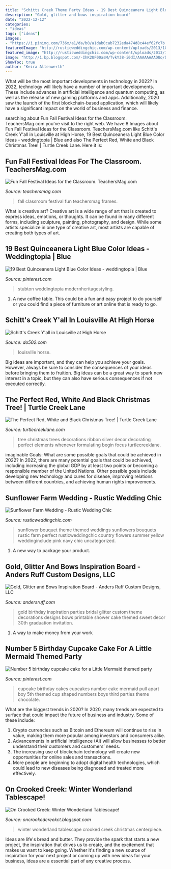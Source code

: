 ```yaml
---
title: "Schitts Creek Theme Party Ideas - 19 Best Quinceanera Light Blue Color Ideas"
description: "Gold, glitter and bows inspiration board"
date: "2022-12-12"
categories:
- "ideas"
tags: ["ideas"]
images:
- "https://i.pinimg.com/736x/a1/da/b0/a1dab0cab7232eda474d8c44ef62fc7b.jpg"
featuredImage: "http://rusticweddingchic.com/wp-content/uploads/2013/10/Hancock_Gillingham_Britt_Croft_Photography_gillinghamBBCformals029_low.jpg"
featured_image: "http://rusticweddingchic.com/wp-content/uploads/2013/10/Hancock_Gillingham_Britt_Croft_Photography_gillinghamBBCformals029_low.jpg"
image: "http://1.bp.blogspot.com/-IhK2UF00asM/TvkY38-i0dI/AAAAAAAADUo/DtKrjMRrhTM/s1600/Winter+Wonderland+Tablescape+2+040.JPG"
ShowToc: true
author: "Keira Altenwerth"
---
```



What will be the most important developments in technology in 2022?
In 2022, technology will likely have a number of important developments. These include advances in artificial intelligence and quantum computing, as well as the release of new gaming platforms and apps. Additionally, 2020 saw the launch of the first blockchain-based application, which will likely have a significant impact on the world of business and finance.

	

		
searching about Fun Fall Festival Ideas for the Classroom. TeachersMag.com you've visit to the right web. We have 8 Images about Fun Fall Festival Ideas for the Classroom. TeachersMag.com like Schitt&#039;s Creek Y&#039;all in Louisville at High Horse, 19 Best Quinceanera Light Blue Color Ideas - weddingtopia | Blue and also The Perfect Red, White and Black Christmas Tree! | Turtle Creek Lane. Here it is:
		
    
## Fun Fall Festival Ideas For The Classroom. TeachersMag.com

<img loading=lazy src="http://teachersmag.com/upload/blogs/202011/school-128-1604799789.jpg" onerror="this.onerror=null;this.src='https://tse4.mm.bing.net/th?id=OIP.RwOEmbXfdk_dow3tmQPIygHaJ4&amp;pid=15.1';" alt="Fun Fall Festival Ideas for the Classroom. TeachersMag.com">

_Source: teachersmag.com_

>fall classroom festival fun teachersmag frames. 

	

What is creative art?
Creative art is a wide range of art that is created to express ideas, emotions, or thoughts. It can be found in many different forms, including sculpture, painting, photography, and design. While some artists specialize in one type of creative art, most artists are capable of creating both types of art.

    
## 19 Best Quinceanera Light Blue Color Ideas - Weddingtopia | Blue

<img loading=lazy src="https://i.pinimg.com/736x/a1/da/b0/a1dab0cab7232eda474d8c44ef62fc7b.jpg" onerror="this.onerror=null;this.src='https://tse4.mm.bing.net/th?id=OIP.YwwOFEqnK_nA3iTQ_5sstAHaLH&amp;pid=15.1';" alt="19 Best Quinceanera Light Blue Color Ideas - weddingtopia | Blue">

_Source: pinterest.com_

>stubton weddingtopia modernheritagestyling. 

	

1. A new coffee table. This could be a fun and easy project to do yourself or you could find a piece of furniture or art online that is ready to go.

    
## Schitt&#039;s Creek Y&#039;all In Louisville At High Horse

<img loading=lazy src="https://assets0.dostuffmedia.com/uploads/aws_asset/aws_asset/4645424/7a159d46-77a4-4e2f-a498-e61ec34b41f6.jpg" onerror="this.onerror=null;this.src='https://tse1.mm.bing.net/th?id=OIP.4c91ShKa7eWp1GKj7-gIkQHaD4&amp;pid=15.1';" alt="Schitt&#039;s Creek Y&#039;all in Louisville at High Horse">

_Source: do502.com_

>louisville horse. 

	

Big ideas are important, and they can help you achieve your goals. However, always be sure to consider the consequences of your ideas before bringing them to fruition. Big ideas can be a great way to spark new interest in a topic, but they can also have serious consequences if not executed correctly.

    
## The Perfect Red, White And Black Christmas Tree! | Turtle Creek Lane

<img loading=lazy src="http://turtlecreeklane.com/wp-content/uploads/2018/11/FullSizeRender-2.jpg" onerror="this.onerror=null;this.src='https://tse1.mm.bing.net/th?id=OIP.nJaF1_WcPtoewulIY1l4ugHaKT&amp;pid=15.1';" alt="The Perfect Red, White and Black Christmas Tree! | Turtle Creek Lane">

_Source: turtlecreeklane.com_

>tree christmas trees decorations ribbon silver decor decorating perfect elements whenever formulating begin focus turtlecreeklane. 

	

imaginable Goals: What are some possible goals that could be achieved in 2022?
In 2022, there are many potential goals that could be achieved, including increasing the global GDP by at least two points or becoming a responsible member of the United Nations. Other possible goals include developing new technology and cures for disease, improving relations between different countries, and achieving human rights improvements.

    
## Sunflower Farm Wedding - Rustic Wedding Chic

<img loading=lazy src="http://rusticweddingchic.com/wp-content/uploads/2013/10/Hancock_Gillingham_Britt_Croft_Photography_gillinghamBBCformals029_low.jpg" onerror="this.onerror=null;this.src='https://tse2.mm.bing.net/th?id=OIP.nIiC037EjULzIL2VYWNfCwHaLI&amp;pid=15.1';" alt="Sunflower Farm Wedding - Rustic Wedding Chic">

_Source: rusticweddingchic.com_

>sunflower bouquet theme themed weddings sunflowers bouquets rustic farm perfect rusticweddingchic country flowers summer yellow weddinginclude pink navy chic uncategorized. 

	

1. A new way to package your product.

    
## Gold, Glitter And Bows Inspiration Board - Anders Ruff Custom Designs, LLC

<img loading=lazy src="http://www.andersruff.com/custom-printable-parties/wp-content/uploads/2014/06/gold-black-inspiration-01-482x1024.png" onerror="this.onerror=null;this.src='https://tse3.mm.bing.net/th?id=OIP.PSJhm8C4HIIFOea5Y2YwlgHaPv&amp;pid=15.1';" alt="Gold, Glitter and Bows Inspiration Board - Anders Ruff Custom Designs, LLC">

_Source: andersruff.com_

>gold birthday inspiration parties bridal glitter custom theme decorations designs bows printable shower cake themed sweet decor 30th graduation invitation. 

	

1. A way to make money from your work

    
## Number 5 Birthday Cupcake Cake For A Little Mermaid Themed Party

<img loading=lazy src="https://i.pinimg.com/736x/cc/3b/34/cc3b349f3997f92961dd850a65555570--third-birthday-birthday-ideas.jpg" onerror="this.onerror=null;this.src='https://tse1.mm.bing.net/th?id=OIP.VJXHT1cjBWj8x0im70oT7wHaLL&amp;pid=15.1';" alt="Number 5 birthday cupcake cake for a Little Mermaid themed party">

_Source: pinterest.com_

>cupcake birthday cakes cupcakes number cake mermaid pull apart boy 5th themed cup shaped numbers boys third parties theme chocolate. 

	

What are the biggest trends in 2020?
In 2020, many trends are expected to surface that could impact the future of business and industry. Some of these include:
1. Crypto currencies such as Bitcoin and Ethereum will continue to rise in value, making them more popular among investors and consumers alike.
2. Advancements in artificial intelligence (AI) will allow businesses to better understand their customers and customers’ needs.
3. The increasing use of blockchain technology will create new opportunities for online sales and transactions. 
4. More people are beginning to adopt digital health technologies, which could lead to new diseases being diagnosed and treated more effectively.

    
## On Crooked Creek: Winter Wonderland Tablescape!

<img loading=lazy src="http://1.bp.blogspot.com/-IhK2UF00asM/TvkY38-i0dI/AAAAAAAADUo/DtKrjMRrhTM/s1600/Winter+Wonderland+Tablescape+2+040.JPG" onerror="this.onerror=null;this.src='https://tse1.mm.bing.net/th?id=OIP.qXx5Psd-S_0C6z1sb9PBkAHaJ4&amp;pid=15.1';" alt="On Crooked Creek: Winter Wonderland Tablescape!">

_Source: oncrookedcreekct.blogspot.com_

>winter wonderland tablescape crooked creek christmas centerpiece. 

	

Ideas are life's bread and butter. They provide the spark that starts a new project, the inspiration that drives us to create, and the excitement that makes us want to keep going. Whether it's finding a new source of inspiration for your next project or coming up with new ideas for your business, ideas are a essential part of any creative process.

